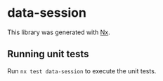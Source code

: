 # data-session

This library was generated with [Nx](https://nx.dev).

## Running unit tests

Run `nx test data-session` to execute the unit tests.
